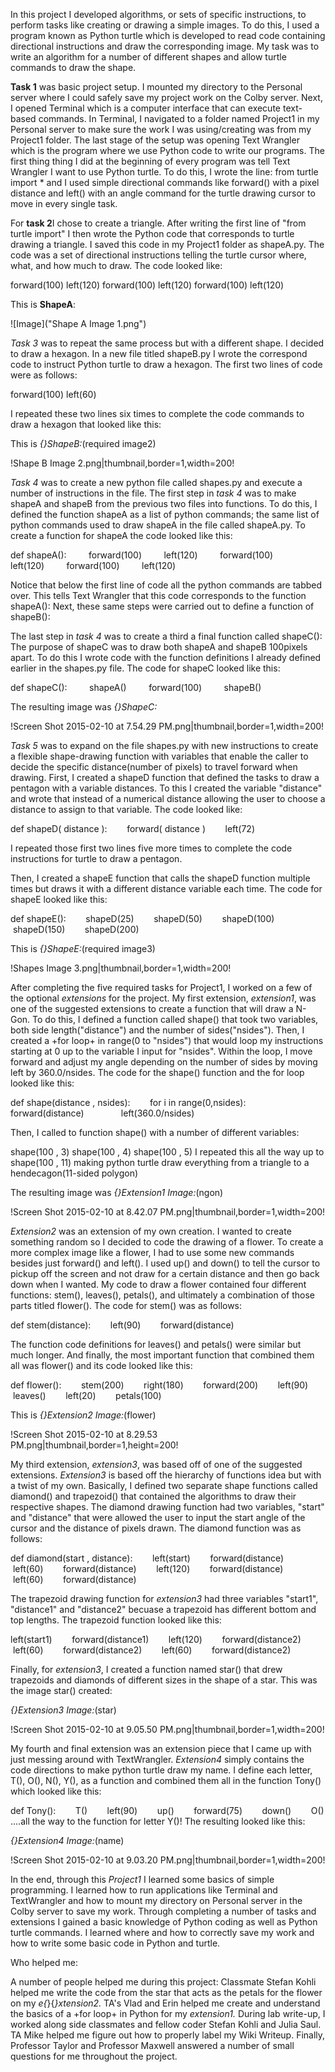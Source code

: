In this project I developed algorithms, or sets of specific instructions, to perform tasks like creating or drawing a simple images. To do this, I used a program known as Python turtle which is developed to read code containing directional instructions and draw the corresponding image. My task was to write an algorithm for a number of different shapes and allow turtle commands to draw the shape.

**Task 1** was basic project setup. I mounted my directory to the Personal server where I could safely save my project work on the Colby server. Next, I opened Terminal which is a computer interface that can execute text-based commands. In Terminal, I navigated to a folder named Project1 in my Personal server to make sure the work I was using/creating was from my Project1 folder. The last stage of the setup was opening Text Wrangler which is the program where we use Python code to write our programs. The first thing thing I did at the beginning of every program was tell Text Wrangler I want to use Python turtle. To do this, I wrote the line: from turtle import * and I used simple directional commands like forward() with a pixel distance and left() with an angle command for the turtle drawing cursor to move in every single task.

For **task 2**I chose to create a triangle. After writing the first line of "from turtle import" I then wrote the Python code that corresponds to turtle drawing a triangle. I saved this code in my Project1 folder as shapeA.py. The code was a set of directional instructions telling the turtle cursor where, what, and how much to draw. The code looked like:

forward(100)
left(120)
forward(100)
left(120)
forward(100)
left(120)

This is **ShapeA**:

![Image]("Shape A Image 1.png")


*Task 3* was to repeat the same process but with a different shape. I decided to draw a hexagon. In a new file titled shapeB.py I wrote the correspond code to instruct Python turtle to draw a hexagon.&nbsp;The first two lines of code were as follows:

forward(100)
left(60)

I repeated these two lines six times to complete the code commands to draw a hexagon that looked like this:

This is *{_}ShapeB:_*(required image2)

!Shape B Image 2.png|thumbnail,border=1,width=200!

*Task 4* was to create a new python file called shapes.py and execute a number of instructions in the file. The first step in *task 4*&nbsp;was to make shapeA and shapeB from the previous two files into functions. To do this, I defined the function shapeA as a list of python commands; the same list of python commands used to draw shapeA in the file called shapeA.py. To create a function for shapeA the code looked like this:

def shapeA():
&nbsp; &nbsp; &nbsp; &nbsp; forward(100)
&nbsp; &nbsp; &nbsp; &nbsp; left(120)
&nbsp; &nbsp; &nbsp; &nbsp; forward(100)
&nbsp; &nbsp; &nbsp; &nbsp; left(120)
&nbsp; &nbsp; &nbsp; &nbsp; forward(100)
&nbsp; &nbsp; &nbsp; &nbsp; left(120)

Notice that below the first line of code all the python commands are tabbed over. This tells Text Wrangler that this code corresponds to the function shapeA(): Next, these same steps were carried out to define a function of shapeB():

The last step in *task 4* was to create a third a final function called shapeC(): The purpose of shapeC was to draw both shapeA and shapeB 100pixels apart. To do this I wrote code with the function definitions I already defined earlier in the shapes.py file. The code for shapeC looked like this:

def shapeC():
&nbsp; &nbsp; &nbsp; &nbsp; shapeA()
&nbsp; &nbsp; &nbsp; &nbsp; forward(100)
&nbsp; &nbsp; &nbsp; &nbsp; shapeB()

The resulting image was *{_}ShapeC:_*

!Screen Shot 2015-02-10 at 7.54.29 PM.png|thumbnail,border=1,width=200!

*Task 5* was to expand on the file shapes.py with new instructions to create a flexible shape-drawing function with variables that enable the caller to decide the specific distance(number of pixels) to travel forward when drawing. First, I created a shapeD function that defined the tasks to draw a pentagon with a variable distances. To this I created the variable "distance" and wrote that instead of a numerical distance allowing the user to choose a distance to assign to that variable. The code looked like:

def shapeD( distance ):
&nbsp; &nbsp; &nbsp; &nbsp;forward( distance )
&nbsp; &nbsp; &nbsp; &nbsp;left(72)

I repeated those first two lines five more times to complete the code instructions for turtle to draw a pentagon.

Then, I created a shapeE function that calls the shapeD function multiple times but draws it with a different distance variable each time. The code for shapeE looked like this:

def shapeE():
&nbsp; &nbsp; &nbsp; &nbsp;shapeD(25)
&nbsp; &nbsp; &nbsp; &nbsp;shapeD(50)
&nbsp; &nbsp; &nbsp; &nbsp;shapeD(100)
&nbsp; &nbsp; &nbsp; &nbsp;shapeD(150)
&nbsp; &nbsp; &nbsp; &nbsp;shapeD(200)

This is *{_}ShapeE:_*(required image3)

!Shapes Image 3.png|thumbnail,border=1,width=200!


After completing the five required tasks for Project1, I worked on a few of the optional&nbsp;*extensions*&nbsp;for the project. My first extension, *extension1*, was one of the suggested extensions to create a function that will draw a N-Gon. To do this, I defined a function called shape() that took two variables, both side length("distance") and the number of sides("nsides"). Then, I created a +for loop+&nbsp;in range(0 to "nsides") that would loop my instructions starting at 0 up to the variable I input for "nsides". Within the loop, I move forward and adjust my angle depending on the number of sides by moving left by 360.0/nsides. The code for the shape() function and the for loop looked like this:

def shape(distance , nsides):
&nbsp; &nbsp; &nbsp; &nbsp;for i in range(0,nsides):
&nbsp; &nbsp; &nbsp; &nbsp; &nbsp; &nbsp; &nbsp; forward(distance)
&nbsp; &nbsp; &nbsp; &nbsp; &nbsp; &nbsp; &nbsp; left(360.0/nsides)

Then, I called to function shape() with a number of different variables:

shape(100 , 3)
shape(100 , 4)
shape(100 , 5)
I repeated this all the way up to shape(100 , 11) making python turtle draw everything from a triangle to a hendecagon(11-sided polygon)

The resulting image was *{_}Extension1 Image:_*(ngon)

!Screen Shot 2015-02-10 at 8.42.07 PM.png|thumbnail,border=1,width=200!


*Extension2* was an extension of my own creation. I wanted to create something random so I decided to code the drawing of a flower. To create a more complex image like a flower, I had to use some new commands besides just forward() and left(). I used up() and down() to tell the cursor to pickup off the screen and not draw for a certain distance and then go back down when I wanted. My code to draw a flower contained four different functions: stem(), leaves(), petals(), and ultimately a combination of those parts titled flower(). The code for stem() was as follows:

def stem(distance):
&nbsp; &nbsp; &nbsp; &nbsp;left(90)
&nbsp; &nbsp; &nbsp; &nbsp;forward(distance)

The function code definitions for leaves() and petals() were similar but much longer. And finally, the most important function that combined them all was flower() and its code looked like this:

def flower():
&nbsp; &nbsp; &nbsp; &nbsp;stem(200)
&nbsp; &nbsp; &nbsp; &nbsp;right(180)
&nbsp; &nbsp; &nbsp; &nbsp;forward(200)
&nbsp; &nbsp; &nbsp; &nbsp;left(90)
&nbsp; &nbsp; &nbsp; &nbsp;leaves()
&nbsp; &nbsp; &nbsp; &nbsp;left(20)
&nbsp; &nbsp; &nbsp; &nbsp;petals(100)

This is *{_}Extension2 Image:_*(flower)

!Screen Shot 2015-02-10 at 8.29.53 PM.png|thumbnail,border=1,height=200!

My third extension, *extension3*,&nbsp;was based off of one of the suggested extensions. *Extension3*&nbsp;is based off the hierarchy of functions idea but with a twist of my own. Basically, I defined two separate shape functions called diamond() and trapezoid() that contained the algorithms to draw their respective shapes. The diamond drawing function had two variables, "start" and "distance" that were allowed the user to input the start angle of the cursor and the distance of pixels drawn. The diamond function was as follows:&nbsp;

def diamond(start , distance):
&nbsp; &nbsp; &nbsp; &nbsp;left(start)
&nbsp; &nbsp; &nbsp; &nbsp;forward(distance)
&nbsp; &nbsp; &nbsp; &nbsp;left(60)
&nbsp; &nbsp; &nbsp; &nbsp;forward(distance)
&nbsp; &nbsp; &nbsp; &nbsp;left(120)
&nbsp; &nbsp; &nbsp; &nbsp;forward(distance)
&nbsp; &nbsp; &nbsp; &nbsp;left(60)
&nbsp; &nbsp; &nbsp; &nbsp;forward(distance)

The trapezoid drawing function for *extension3* had three variables "start1", "distance1" and "distance2" becuase a trapezoid has different bottom and top lengths. The trapezoid function looked like this:

left(start1)
&nbsp; &nbsp; &nbsp; &nbsp;forward(distance1)
&nbsp; &nbsp; &nbsp; &nbsp;left(120)
&nbsp; &nbsp; &nbsp; &nbsp;forward(distance2)
&nbsp; &nbsp; &nbsp; &nbsp;left(60)
&nbsp; &nbsp; &nbsp; &nbsp;forward(distance2)
&nbsp; &nbsp; &nbsp; &nbsp;left(60)
&nbsp; &nbsp; &nbsp; &nbsp;forward(distance2)

Finally, for *extension3*, I created a function named star() that drew trapezoids and diamonds of different sizes in the shape of a star. This was the image star() created:

*{_}Extension3 Image:_*(star)

!Screen Shot 2015-02-10 at 9.05.50 PM.png|thumbnail,border=1,width=200!

My fourth and final extension was an extension piece that I came up with just messing around with TextWrangler. *Extension4* simply contains the code directions to make python turtle draw my name. I define each letter, T(), O(), N(), Y(), as a function and combined them all in the function Tony() which looked like this:

def Tony():
&nbsp; &nbsp; &nbsp; &nbsp;T()
&nbsp; &nbsp; &nbsp; &nbsp;left(90)
&nbsp; &nbsp; &nbsp; &nbsp;up()
&nbsp; &nbsp; &nbsp; &nbsp;forward(75)
&nbsp; &nbsp; &nbsp; &nbsp;down()
&nbsp; &nbsp; &nbsp; &nbsp;O()
....all the way to the function for letter Y()\! The resulting looked like this:

*{_}Extension4 Image:_*(name)

!Screen Shot 2015-02-10 at 9.03.20 PM.png|thumbnail,border=1,width=200!

In the end, through this *Project1*&nbsp;I learned some basics of simple programming. I learned how to run applications like Terminal and TextWrangler and how to mount my directory on Personal server in the Colby server to save my work. Through completing a number of tasks and extensions I gained a basic knowledge of Python coding as well as Python turtle commands. I learned where and how to correctly save my work and how to write some basic code in Python and turtle.

Who helped me:

A number of people helped me during this project:&nbsp;Classmate Stefan Kohli helped me write the code from the star that acts as the petals for the flower on my *e{*}{*}xtension2.* TA's Vlad and Erin helped me create and understand the basics of a +for loop+&nbsp;in Python for my *extension1.* During lab write-up, I worked along side classmates and fellow coder Stefan Kohli and Julia Saul. TA Mike helped me figure out how to properly label my Wiki Writeup. Finally, Professor Taylor and Professor Maxwell answered a number of small questions for me throughout the project.
